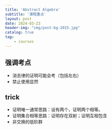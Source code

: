 ```yaml
---
title: 'Abstract Algebra'
subtitle: '课程重点'
layout: post
date: 2024-03-23
header-img: "img/post-bg-2015.jpg"
catalog: true
tag: 
    - courses
---
```



## 强调考点

+ 消去律的证明可能会考（包括左右）
+ 禁止使用显然



## trick

+ 证明唯一通常思路：设有两个，证明两个相等。
+ 证明集合相等思路：证明存在双射；证明互相包含
+ 非交换的低阶群